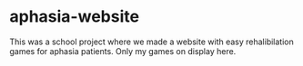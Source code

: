 # aphasia-website
This was a school project where we made a website with easy rehalibilation games for aphasia patients.
Only my games on display here.
